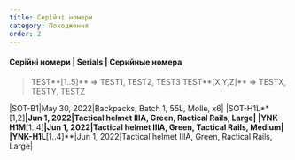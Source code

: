 ```yaml
---
title: Серійні номери
category: Походження
order: 2
---
```


#### **Серійні номери** \| **Serials** \| **Серийные номера**

> TEST**[1..5]** => TEST1, TEST2, TEST3
> TEST**[X,Y,Z]** => TESTX, TESTY, TESTZ


|SOT-B1|May 30, 2022|Backpacks, Batch 1, 55L, Molle, x6|
|SOT-H1L**[1,2]**|Jun 1, 2022|Tactical helmet IIIA, Green, Ractical Rails, Large|
|YNK-H1M**[1..4]**|Jun 1, 2022|Tactical helmet IIIA, Green, Tactical Rails, Medium|
|YNK-H1L**[1..4]**|Jun 1, 2022|Tactical helmet IIIA, Green, Ractical Rails, Large|


